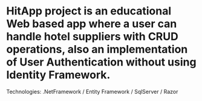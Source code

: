 # HitApp project is an educational Web based app where a user can handle hotel suppliers with CRUD operations, also an implementation of User Authentication without using Identity Framework.
Technologies: .NetFramework / Entity Framework / SqlServer / Razor 

